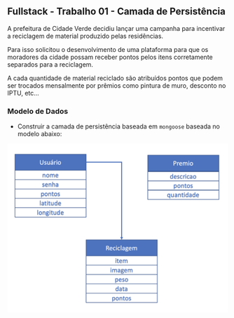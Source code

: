 ## Fullstack - Trabalho 01 - Camada de Persistência

A prefeitura de Cidade Verde decidiu lançar uma campanha para incentivar a reciclagem de material produzido pelas residências.

Para isso solicitou o desenvolvimento de uma plataforma para que os moradores da cidade possam receber pontos pelos itens corretamente separados para a reciclagem.

A cada quantidade de material reciclado são atribuídos pontos que podem ser trocados mensalmente por prêmios como pintura de muro, desconto no IPTU, etc...

### Modelo de Dados

- Construir a camada de persistência baseada em `mongoose` baseada no modelo abaixo:

<img src="img/trabalho-1.png">